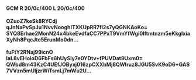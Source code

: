 #### GCM R 20/0c/400 L 20/0c/400
**OZuoZ7keSk8RYCdj**<br/>**qJnNaPvSpJu1NvvNooghITXKUpRR7fl2s7yQGNKAoKo=**<br/>**SYQ8Erhae2MonN24x4bkeEvdfaCC7PPxT9VmYfWgi0lftmtnzm5eKkglxiaXyNh8PqcJte5ErunMo0dn...**<br/><br/>
**fuFtY2RNaj99icnO**<br/>**IaL8vEHoioD6FbFs6hUySiy7e0YDtv+fPUVDat9Uxm0=**<br/>**QWbd8m43KzC4UEfJOByxj016zpCXXbMj8QWlruz8JGU5SvK9oD6+GAS7VVzn5mUljzrWiTsmLj7mWu2U...**